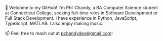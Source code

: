 👋 Welcome to my GitHub! I'm Phil Chandy, a BA Computer Science student at Connecticut College, seeking full-time roles in Software Development or Full Stack Development. I have experience in Python, JavaScript, TypeScript, MATLAB. I also enjoy making music.

📫 Feel free to reach out at pchandydev@gmail.com!
